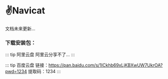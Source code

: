 # ✌️Navicat

文档未来更新...

### 下载安装包：

::: tip 阿里云盘
阿里云分享不了...
:::

::: tip 百度云盘
链接：https://pan.baidu.com/s/1ICkhb69xLjKBXwUW7UkrOA?pwd=1234 
提取码：1234 
:::